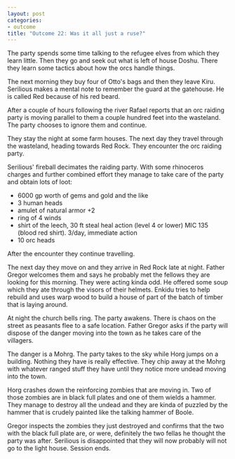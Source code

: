 ```yaml
---
layout: post
categories:
- outcome
title: "Outcome 22: Was it all just a ruse?"
---
```


The party spends some time talking to the refugee elves from which they learn
little. Then they go and seek out what is left of house Doshu. There they learn
some tactics about how the orcs handle things.

The next morning they buy four of Otto's bags and then they leave Kiru.
Serilious makes a mental note to remember the guard at the gatehouse. He is
called Red because of his red beard.

After a couple of hours following the river Rafael reports that an orc raiding
party is moving parallel to them a couple hundred feet into the wasteland. The
party chooses to ignore them and continue.

They stay the night at some farm houses. The next day they travel through the
wasteland, heading towards Red Rock. They encounter the orc raiding party.

Serilious' fireball decimates the raiding party. With some rhinoceros charges
and further combined effort they manage to take care of the party and obtain
lots of loot:

* 6000 gp worth of gems and gold and the like
* 3 human heads
* amulet of natural armor +2
* ring of 4 winds
* shirt of the leech, 30 ft steal heal action (level 4 or lower) MIC 135 (blood
red shirt). 3/day, immediate action
* 10 orc heads

After the encounter they continue travelling.

The next day they move on and they arrive in Red Rock late at night. Father
Gregor welcomes them and says he probably met the fellows they are looking for
this morning. They were acting kinda odd. He offered some soup which they ate
through the visors of their helmets. Enkidu tries to help rebuild and uses warp
wood to build a house of part of the batch of timber that is laying around.

At night the church bells ring. The party awakens. There is chaos on the street
as peasants flee to a safe location. Father Gregor asks if the party will
dispose of the danger moving into the town as he takes care of the villagers.

The danger is a Mohrg. The party takes to the sky while Horg jumps on a
building. Nothing they have is really effective. They chip away at the Mohrg
with whatever ranged stuff they have until they notice more undead moving into
the town.

Horg crashes down the reinforcing zombies that are moving in. Two of those
zombies are in black full plates and one of them wields a hammer. They manage to
destroy all the undead and they are kinda of puzzled by the hammer that is
crudely painted like the talking hammer of Boole.

Gregor inspects the zombies they just destroyed and confirms that the two with
the black full plate are, or were, definitely the two fellas he thought the
party was after. Serilious is disappointed that they will now probably will not
go to the light house. Session ends.
